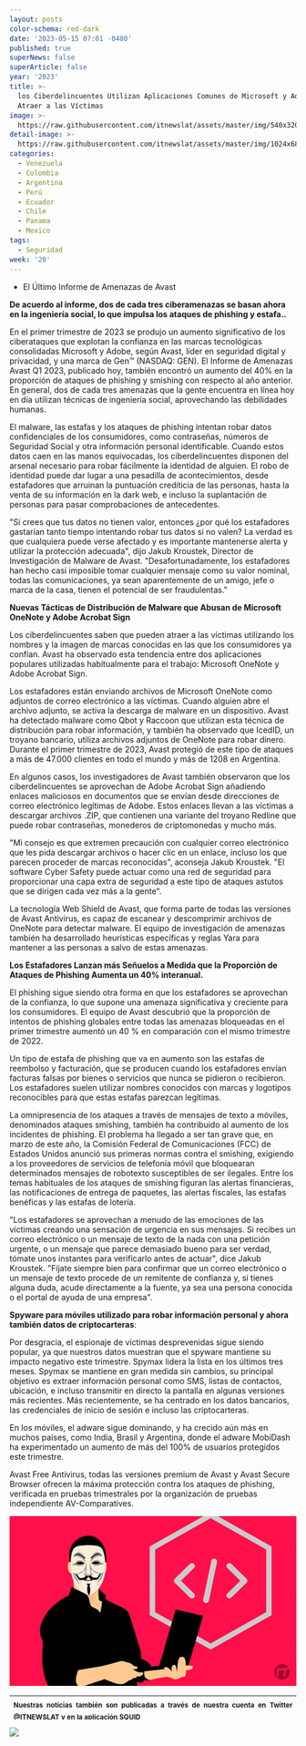 ```yaml
---
layout: posts
color-schema: red-dark
date: '2023-05-15 07:01 -0400'
published: true
superNews: false
superArticle: false
year: '2023'
title: >-
  los Ciberdelincuentes Utilizan Aplicaciones Comunes de Microsoft y Adobe para
  Atraer a las Víctimas
image: >-
  https://raw.githubusercontent.com/itnewslat/assets/master/img/540x320/hacker-p.jpg
detail-image: >-
  https://raw.githubusercontent.com/itnewslat/assets/master/img/1024x680/hacker-g.jpg
categories:
  - Venezuela
  - Colombia
  - Argentina
  - Perú
  - Ecuador
  - Chile
  - Panama
  - Mexico
tags:
  - Seguridad
week: '20'
---
```

- El Último Informe de Amenazas de Avast 

**De acuerdo al informe, dos de cada tres ciberamenazas se basan ahora en la ingeniería social, lo que impulsa los ataques de phishing y estafa..**

En el primer trimestre de 2023 se produjo un aumento significativo de los ciberataques que explotan la confianza en las marcas tecnológicas consolidadas Microsoft y Adobe, según Avast, líder en seguridad digital y privacidad, y una marca de Gen™ (NASDAQ: GEN). El Informe de Amenazas Avast Q1 2023, publicado hoy, también encontró un aumento del 40% en la proporción de ataques de phishing y smishing con respecto al año anterior. En general, dos de cada tres amenazas que la gente encuentra en línea hoy en día utilizan técnicas de ingeniería social, aprovechando las debilidades humanas.

El malware, las estafas y los ataques de phishing intentan robar datos confidenciales de los consumidores, como contraseñas, números de Seguridad Social y otra información personal identificable. Cuando estos datos caen en las manos equivocadas, los ciberdelincuentes disponen del arsenal necesario para robar fácilmente la identidad de alguien. El robo de identidad puede dar lugar a una pesadilla de acontecimientos, desde estafadores que arruinan la puntuación crediticia de las personas, hasta la venta de su información en la dark web, e incluso la suplantación de personas para pasar comprobaciones de antecedentes.

"Si crees que tus datos no tienen valor, entonces ¿por qué los estafadores gastarían tanto tiempo intentando robar tus datos si no valen? La verdad es que cualquiera puede verse afectado y es importante mantenerse alerta y utilizar la protección adecuada", dijo Jakub Kroustek, Director de Investigación de Malware de Avast. "Desafortunadamente, los estafadores han hecho casi imposible tomar cualquier mensaje como su valor nominal, todas las comunicaciones, ya sean aparentemente de un amigo, jefe o marca de la casa, tienen el potencial de ser fraudulentas."

**Nuevas Tácticas de Distribución de Malware que Abusan de Microsoft OneNote y Adobe Acrobat Sign**

Los ciberdelincuentes saben que pueden atraer a las víctimas utilizando los nombres y la imagen de marcas conocidas en las que los consumidores ya confían. Avast ha observado esta tendencia entre dos aplicaciones populares utilizadas habitualmente para el trabajo: Microsoft OneNote y Adobe Acrobat Sign.

Los estafadores están enviando archivos de Microsoft OneNote como adjuntos de correo electrónico a las víctimas. Cuando alguien abre el archivo adjunto, se activa la descarga de malware en un dispositivo. Avast ha detectado malware como Qbot y Raccoon que utilizan esta técnica de distribución para robar información, y también ha observado que IcedID, un troyano bancario, utiliza archivos adjuntos de OneNote para robar dinero. Durante el primer trimestre de 2023, Avast protegió de este tipo de ataques a más de 47.000 clientes en todo el mundo y  más de 1208 en Argentina.

En algunos casos, los investigadores de Avast también observaron que los ciberdelincuentes se aprovechan de Adobe Acrobat Sign añadiendo enlaces maliciosos en documentos que se envían desde direcciones de correo electrónico legítimas de Adobe. Estos enlaces llevan a las víctimas a descargar archivos .ZIP, que contienen una variante del troyano Redline que puede robar contraseñas, monederos de criptomonedas y mucho más.

"Mi consejo es que extremen precaución con cualquier correo electrónico que les pida descargar archivos o hacer clic en un enlace, incluso los que parecen proceder de marcas reconocidas", aconseja Jakub Kroustek. "El software Cyber Safety puede actuar como una red de seguridad para proporcionar una capa extra de seguridad a este tipo de ataques astutos que se dirigen cada vez más a la gente".

La tecnología Web Shield de Avast, que forma parte de todas las versiones de Avast Antivirus, es capaz de escanear y descomprimir archivos de OneNote para detectar malware. El equipo de investigación de amenazas también ha desarrollado heurísticas específicas y reglas Yara para mantener a las personas a salvo de estas amenazas.

**Los Estafadores Lanzan más Señuelos a Medida que la Proporción de Ataques de Phishing Aumenta un 40% interanual.**

El phishing sigue siendo otra forma en que los estafadores se aprovechan de la confianza, lo que supone una amenaza significativa y creciente para los consumidores. El equipo de Avast descubrió que la proporción de intentos de phishing globales entre todas las amenazas bloqueadas en el primer trimestre aumentó un 40 % en comparación con el mismo trimestre de 2022.

Un tipo de estafa de phishing que va en aumento son las estafas de reembolso y facturación, que se producen cuando los estafadores envían facturas falsas por bienes o servicios que nunca se pidieron o recibieron. Los estafadores suelen utilizar nombres conocidos con marcas y logotipos reconocibles para que estas estafas parezcan legítimas.

La omnipresencia de los ataques a través de mensajes de texto a móviles, denominados ataques smishing, también ha contribuido al aumento de los incidentes de phishing. El problema ha llegado a ser tan grave que, en marzo de este año, la Comisión Federal de Comunicaciones (FCC) de Estados Unidos anunció sus primeras normas contra el smishing, exigiendo a los proveedores de servicios de telefonía móvil que bloquearan determinados mensajes de robotexto susceptibles de ser ilegales. Entre los temas habituales de los ataques de smishing figuran las alertas financieras, las notificaciones de entrega de paquetes, las alertas fiscales, las estafas benéficas y las estafas de lotería.

"Los estafadores se aprovechan a menudo de las emociones de las víctimas creando una sensación de urgencia en sus mensajes. Si recibes un correo electrónico o un mensaje de texto de la nada con una petición urgente, o un mensaje que parece demasiado bueno para ser verdad, tómate unos instantes para verificarlo antes de actuar", dice Jakub Kroustek. "Fíjate siempre bien para confirmar que un correo electrónico o un mensaje de texto procede de un remitente de confianza y, si tienes alguna duda, acude directamente a la fuente, ya sea una persona conocida o el portal de ayuda de una empresa".

**Spyware para móviles utilizado para robar información personal y ahora también datos de criptocarteras**:

Por desgracia, el espionaje de víctimas desprevenidas sigue siendo popular, ya que nuestros datos muestran que el spyware mantiene su impacto negativo este trimestre. Spymax lidera la lista en los últimos tres meses. Spymax se mantiene en gran medida sin cambios, su principal objetivo es extraer información personal como SMS, listas de contactos, ubicación, e incluso transmitir en directo la pantalla en algunas versiones más recientes. Más recientemente, se ha centrado en los datos bancarios, las credenciales de inicio de sesión e incluso las criptocarteras. 

En los móviles, el adware sigue dominando, y ha crecido aún más en muchos países, como India, Brasil y Argentina, donde el adware MobiDash ha experimentado un aumento de más del 100% de usuarios protegidos este trimestre.

Avast Free Antivirus, todas las versiones premium de Avast y Avast Secure Browser ofrecen la máxima protección contra los ataques de phishing, verificada en pruebas trimestrales por la organización de pruebas independiente AV-Comparatives.

![](https://raw.githubusercontent.com/itnewslat/assets/master/img/540x320/hacker-p.jpg)

<table style="height: 42px;" width="569">
<tbody>
<tr>
<td style="text-align: justify;"><sub><strong>Nuestras noticias también son publicadas a través de nuestra cuenta en Twitter <a href="https://twitter.com/itnewslat?lang=es">@ITNEWSLAT</a> y en la aplicación <a href="https://squidapp.co/en/">SQUID</a></strong></sub></td>
</tr>
</tbody>
</table>

<img src="https://tracker.metricool.com/c3po.jpg?hash=56f88a41e39ab42c063cc51676587a04"/>
